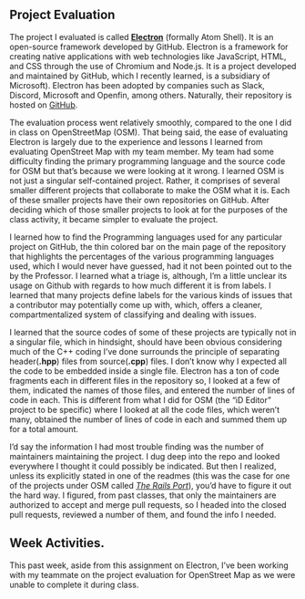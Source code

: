 
## Project Evaluation

The project I evaluated is called [**Electron**]( https://electronjs.org/) (formally Atom Shell). It is an open-source framework developed by GitHub. Electron is a framework for creating native applications with web technologies like JavaScript, HTML, and CSS through the use of Chromium and Node.js.
It is a project developed and maintained by GitHub, which I recently learned, is a subsidiary of Microsoft). Electron has been adopted by companies such as Slack, Discord, Microsoft and Openfin, among others. Naturally, their repository is hosted on [GitHub]( https://github.com/electron/electron).

The evaluation process went relatively smoothly, compared to the one I did in class on OpenStreetMap (OSM). That being said, the ease of evaluating Electron is largely due to the experience and lessons I learned from evaluating OpenStreet Map with my team member. 
My team had some difficulty finding the primary programming language and the source code for OSM but that’s because we were looking at it wrong. I learned OSM is not just a singular self-contained project. Rather, it comprises of several smaller different projects that collaborate to make the OSM what it is. Each of these smaller projects have their own repositories on GitHub. After deciding which of those smaller projects to look at for the purposes of the class activity, it became simpler to evaluate the project.

I learned how to find the Programming languages used for any particular project on GitHub, the thin colored bar on the main page of the repository that highlights the percentages of the various programming languages used, which I would never have guessed, had it not been pointed out to the by the Professor. I learned what a triage is, although, I’m a little unclear its usage on Github with regards to how much different it is from labels. I learned that many projects define labels for the various kinds of issues that a contributor may potentially come up with, which, offers a cleaner, compartmentalized system of classifying and dealing with issues. 

I learned that the source codes of some of these projects are typically not in a singular file, which in hindsight, should have been obvious considering much of the C++ coding I’ve done surrounds the principle of separating header(**.hpp**) files from source(**.cpp**) files. I don’t know why I expected all the code to be embedded inside a single file. 
Electron has a ton of code fragments each in different files in the repository so, I looked at a few of them, indicated the names of those files, and entered the number of lines of code in each. This is different from what I did for OSM (the “iD Editor” project to be specific) where I looked at all the code files, which weren’t many, obtained the number of lines of code in each and summed them up for a total amount.


I’d say the information I had most trouble finding was the number of maintainers maintaining the project. I dug deep into the repo and looked everywhere I thought it could possibly be indicated. But then I realized, unless its explicitly stated in one of the readmes (this was the case for one of the projects under OSM called *[The Rails Port]( https://github.com/openstreetmap/openstreetmap-website)*), you’d have to figure it out the hard way. I figured, from past classes, that only the maintainers are authorized to accept and merge pull requests, so I headed into the closed pull requests, reviewed a number of them, and found the info I needed.


## Week Activities.
This past week, aside from this assignment on Electron, I’ve been working with my teammate on the project evaluation for OpenStreet Map as we were unable to complete it during class.

